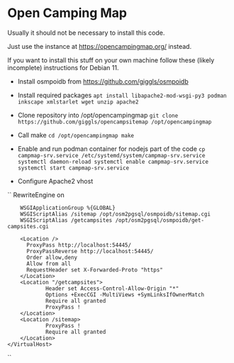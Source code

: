 # Open Camping Map

Usually it should not be necessary to install this code.

Just use the instance at https://opencampingmap.org/ instead.

If you want to install this stuff on your own machine follow these (likely
incomplete) instructions for Debian 11.

- Install osmpoidb from https://github.com/giggls/osmpoidb

- Install required packages
  `apt install libapache2-mod-wsgi-py3 podman inkscape xmlstarlet wget unzip apache2`

- Clone repository into /opt/opencampingmap
  `git clone https://github.com/giggls/opencampsitemap /opt/opencampingmap`

- Call make
  `cd /opt/opencampingmap
make`

- Enable and run podman container for nodejs part of the code
  `cp campmap-srv.service /etc/systemd/system/campmap-srv.service
systemctl daemon-reload
systemctl enable campmap-srv.service
systemctl start campmap-srv.service`

- Configure Apache2 vhost

``
RewriteEngine on

        WSGIApplicationGroup %{GLOBAL}
        WSGIScriptAlias /sitemap /opt/osm2pgsql/osmpoidb/sitemap.cgi
        WSGIScriptAlias /getcampsites /opt/osm2pgsql/osmpoidb/get-campsites.cgi

        <Location />
          ProxyPass http://localhost:54445/
          ProxyPassReverse http://localhost:54445/
          Order allow,deny
          Allow from all
          RequestHeader set X-Forwarded-Proto "https"
        </Location>
        <Location "/getcampsites">
                Header set Access-Control-Allow-Origin "*"
                Options +ExecCGI -MultiViews +SymLinksIfOwnerMatch
                Require all granted
                ProxyPass !
        </Location>
        <Location /sitemap>
                ProxyPass !
                Require all granted
        </Location>
    </VirtualHost>

``
